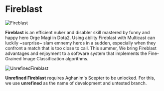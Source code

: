 # Fireblast

<!-- **Firelast** can really solve it! -->
<!-- ![OgreMagi](https://gamepedia.cursecdn.com/dota2_gamepedia/e/e0/Ogre_Magi_icon.png?version=3fa5ac15939733f3cfddc00aba633795) -->

![Fireblast](https://gamepedia.cursecdn.com/dota2_gamepedia/7/7b/Antipodean_Allies_Fireblast_icon.png?version=29948eda7990b36b9bde2a1d45b8e032)

**Fireblast** is an efficient nuker and disabler skill mastered by funny and happy hero Orge Magi in Dota2. Using ability Fireblast with Multicast can luckily ~surprise~ slam emnemy heros in a sudden, especially when they confront a match that is too close to call. This summer, We bring Fireblast advantages and enjoyment to a software system that implements the Fine-Grained Image Classification algorithms.

![UnrefinedFireblast](https://gamepedia.cursecdn.com/dota2_gamepedia/6/61/Antipodean_Allies_Unrefined_Fireblast_icon.png?version=46c665c06cb385049e4d3164e53a4259)

**Unrefined Fireblast** requires Aghanim's Scepter to be unlocked. For this, we use **unrefined** as the name of development and untested branch.

